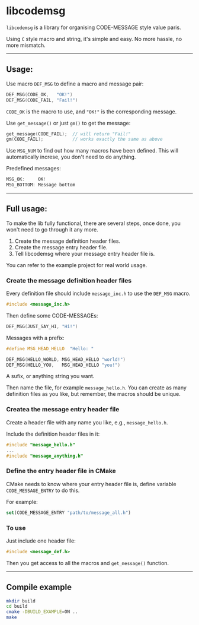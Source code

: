 # libcodemsg

`libcodemsg` is a library for organising CODE-MESSAGE style value paris.

Using `C` style macro and string, it's simple and easy. No more hassle, no more mismatch.

---

## Usage:

Use macro `DEF_MSG` to define a macro and message pair:

```c
DEF_MSG(CODE_OK,   "OK!")
DEF_MSG(CODE_FAIL, "Fail!")
```

`CODE_OK` is the macro to use, and `"OK!"` is the corresponding message.

Use `get_message()` or just `gm()` to get the message:

```c
get_message(CODE_FAIL);  // will return "Fail!"
gm(CODE_FAIL);           // works exactly the same as above
```

Use `MSG_NUM` to find out how many macros have been defined. This will automatically increse, you don't need to do anything.

Predefined messages:

```c
MSG_OK:     OK!
MSG_BOTTOM: Message bottom
```

---

## Full usage:

To make the lib fully functional, there are several steps, once done, you won't need to go through it any more.

1. Create the message definition header files.
2. Create the message entry header file.
3. Tell libcodemsg where your message entry header file is.

You can refer to the example project for real world usage.

### Create the message definition header files

Every definition file should include `message_inc.h` to use the `DEF_MSG` macro.

```c
#include <message_inc.h>
```

Then define some CODE-MESSAGEs:

```c
DEF_MSG(JUST_SAY_HI, "Hi!")
```

Messages with a prefix:

```c
#define MSG_HEAD_HELLO  "Hello: "

DEF_MSG(HELLO_WORLD, MSG_HEAD_HELLO "world!")
DEF_MSG(HELLO_YOU,   MSG_HEAD_HELLO "you!")
```

A sufix, or anything string you want.

Then name the file, for example `message_hello.h`. You can create as many definition files as you like, but remember, the macros should be unique.

### Createa the message entry header file

Create a header file with any name you like, e.g., `message_hello.h`.

Include the definition header files in it:

```c
#include "message_hello.h"
...
#include "message_anything.h"
```

### Define the entry header file in CMake

CMake needs to know where your entry header file is, define variable `CODE_MESSAGE_ENTRY` to do this.

For example:

```cmake
set(CODE_MESSAGE_ENTRY "path/to/message_all.h")
```

### To use

Just include one header file:

```c
#include <message_def.h>
```

Then you get access to all the macros and `get_message()` function.

---

## Compile example

```bash
mkdir build
cd build
cmake -DBUILD_EXAMPLE=ON ..
make
```
